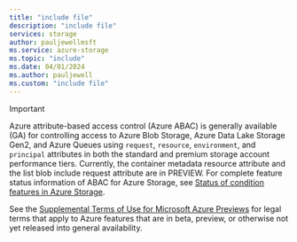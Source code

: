 ```yaml
---
title: "include file"
description: "include file"
services: storage
author: pauljewellmsft
ms.service: azure-storage
ms.topic: "include"
ms.date: 04/01/2024
ms.author: pauljewell
ms.custom: "include file"
---
```


> [!IMPORTANT]
> Azure attribute-based access control (Azure ABAC) is generally available (GA) for controlling access to Azure Blob Storage, Azure Data Lake Storage Gen2, and Azure Queues using `request`, `resource`, `environment`, and `principal` attributes in both the standard and premium storage account performance tiers. Currently, the container metadata resource attribute and the list blob include request attribute are in PREVIEW. For complete feature status information of ABAC for Azure Storage, see [Status of condition features in Azure Storage](../articles/storage/blobs/storage-auth-abac.md#status-of-condition-features-in-azure-storage).
>
> See the [Supplemental Terms of Use for Microsoft Azure Previews](https://azure.microsoft.com/support/legal/preview-supplemental-terms/) for legal terms that apply to Azure features that are in beta, preview, or otherwise not yet released into general availability.

